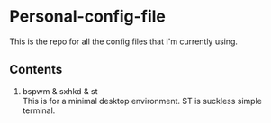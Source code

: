 # Personal-config-file
This is the repo for all the config files that I'm currently using.

## Contents
1. bspwm & sxhkd & st  
	This is for a minimal desktop environment. ST is suckless simple terminal.
